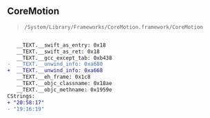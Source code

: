 ## CoreMotion

> `/System/Library/Frameworks/CoreMotion.framework/CoreMotion`

```diff

   __TEXT.__swift_as_entry: 0x18
   __TEXT.__swift_as_ret: 0x18
   __TEXT.__gcc_except_tab: 0xb438
-  __TEXT.__unwind_info: 0xa680
+  __TEXT.__unwind_info: 0xa668
   __TEXT.__eh_frame: 0x1c8
   __TEXT.__objc_classname: 0x18ae
   __TEXT.__objc_methname: 0x1959e
CStrings:
+ "20:58:17"
- "19:16:19"

```
